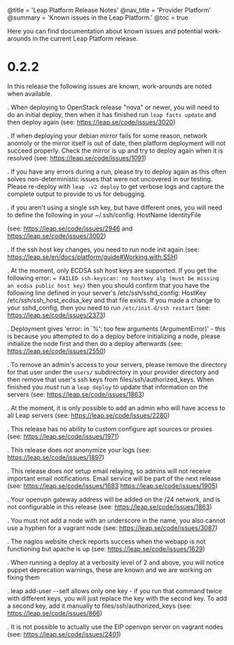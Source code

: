 @title = 'Leap Platform Release Notes'
@nav_title = 'Provider Platform'
@summary = 'Known issues in the Leap Platform.'
@toc = true

Here you can find documentation about known issues and potential work-arounds in the current Leap Platform release.

0.2.2
=====

In this release the following issues are known, work-arounds are noted when available.

. When deploying to OpenStack release "nova" or newer, you will need to do an initial deploy, then when it has finished run `leap facts update` and then deploy again (see: https://leap.se/code/issues/3020)

. If when deploying your debian mirror fails for some reason, network anomoly or the mirror itself is out of date, then platform deployment will not succeed properly. Check the mirror is up and try to deploy again when it is resolved (see: https://leap.se/code/issues/1091)

. If you have any errors during a run, please try to deploy again as this often solves non-deterministic issues that were not uncovered in our testing. Please re-deploy with `leap -v2 deploy` to get verbose logs and capture the complete output to provide to us for debugging.

. if you aren't using a single ssh key, but have different ones, you will need to define the following in your ~/.ssh/config: 
  HostName <ip address>
  IdentityFile <path to identity file>
  
  (see: https://leap.se/code/issues/2946 and https://leap.se/code/issues/3002)

. If the ssh host key changes, you need to run node init again (see: https://leap.se/en/docs/platform/guide#Working.with.SSH)

. At the moment, only ECDSA ssh host keys are supported. If you get the following error: `= FAILED ssh-keyscan: no hostkey alg (must be missing an ecdsa public host key)` then you should confirm that you have the following line defined in your server's /etc/ssh/sshd_config:
HostKey /etc/ssh/ssh_host_ecdsa_key and that file exists. If you made a change to your sshd_config, then you need to run `/etc/init.d/ssh restart` (see: https://leap.se/code/issues/2373)

. Deployment gives 'error: in `%': too few arguments (ArgumentError)' - this is because you attempted to do a deploy before initializing a node, please initialize the node first and then do a deploy afterwards (see: https://leap.se/code/issues/2550)

. To remove an admin's access to your servers, please remove the directory for that user under the `users/` subdirectory in your provider directory and then remove that user's ssh keys from files/ssh/authorized_keys. When finished you *must* run a `leap deploy` to update that information on the servers (see: https://leap.se/code/issues/1863)

. At the moment, it is only possible to add an admin who will have access to all Leap servers (see: https://leap.se/code/issues/2280)

. This release has no ability to custom configure apt sources or proxies (see: https://leap.se/code/issues/1971)

. This release does *not* anonymize your logs (see: https://leap.se/code/issues/1897)

. This release does *not* setup email relaying, so admins will not receive important email notifications. Email service will be part of the next release (see: https://leap.se/code/issues/1683 https://leap.se/code/issues/1905)

. Your openvpn gateway address will be added on the /24 network, and is not configurable in this release (see: https://leap.se/code/issues/1863)

. You must not add a node with an underscore in the name, you also cannot use a hyphen for a vagrant node (see: https://leap.se/code/issues/3087) 

. The nagios website check reports success when the webapp is not functioning but apache is up (see: https://leap.se/code/issues/1629)

. When running a deploy at a verbosity level of 2 and above, you will notice puppet deprecation warnings, these are known and we are working on fixing them

. leap add-user --self allows only one key - if you run that command twice with different keys, you will just replace the key with the second key. To add a second key, add it manually to files/ssh/authorized_keys (see: https://leap.se/code/issues/866)

. It is not possible to actually use the EIP openvpn server on vagrant nodes (see: https://leap.se/code/issues/2401)
